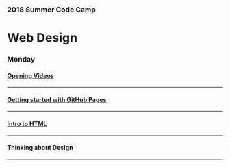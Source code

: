 ### 2018 Summer Code Camp
# Web Design

### Monday

#### [Opening Videos](monday-opening-videos.md)

***


#### [Getting started with GitHub Pages](monday-getting-started.md)

***

#### [Intro to HTML](intro-to-html.md)

***

#### Thinking about Design

***
